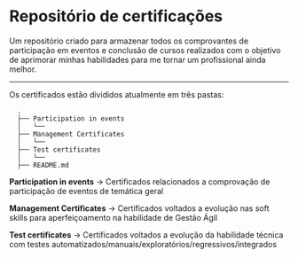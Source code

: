 # Repositório de certificações
Um repositório criado para armazenar todos os comprovantes de participação em eventos e conclusão de cursos realizados com o objetivo de aprimorar minhas habilidades para me tornar um profissional ainda melhor.

---

Os certificados estão divididos atualmente em três pastas:

```
  .
  ├── Participation in events
  │   └──   
  ├── Management Certificates
  │   └── 
  ├── Test certificates
  │   └── 
  ├── README.md
```

**Participation in events** ->
Certificados relacionados a comprovação de participação de eventos de temática geral

**Management Certificates** ->
Certificados voltados a evolução nas soft skills para aperfeiçoamento na habilidade de Gestão Ágil

**Test certificates** ->
Certificados voltados a evolução da habilidade técnica com testes automatizados/manuais/exploratórios/regressivos/integrados
